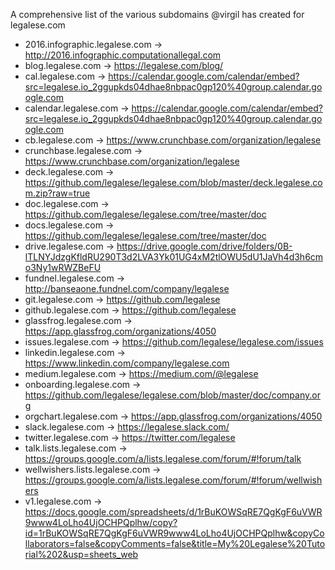 A comprehensive list of the various subdomains @virgil has created for legalese.com

* 2016.infographic.legalese.com -> http://2016.infographic.computationallegal.com
* blog.legalese.com	 -> https://legalese.com/blog/	
* cal.legalese.com	 -> https://calendar.google.com/calendar/embed?src=legalese.io_2ggupkds04dhae8nbpac0gp120%40group.calendar.google.com
* calendar.legalese.com	 -> https://calendar.google.com/calendar/embed?src=legalese.io_2ggupkds04dhae8nbpac0gp120%40group.calendar.google.com
* cb.legalese.com	-> https://www.crunchbase.com/organization/legalese	
* crunchbase.legalese.com	 -> https://www.crunchbase.com/organization/legalese	
* deck.legalese.com	 -> https://github.com/legalese/legalese.com/blob/master/deck.legalese.com.zip?raw=true	
* doc.legalese.com -> https://github.com/legalese/legalese.com/tree/master/doc
* docs.legalese.com -> https://github.com/legalese/legalese.com/tree/master/doc
* drive.legalese.com	 -> https://drive.google.com/drive/folders/0B-lTLNYJdzgKfldRU290T3d2LVA3Yk01UG4xM2tlOWU5dU1JaVh4d3h6cmo3Ny1wRWZBeFU	
* fundnel.legalese.com	 -> http://banseaone.fundnel.com/company/legalese
* git.legalese.com	 -> https://github.com/legalese	
* github.legalese.com	 -> https://github.com/legalese	
* glassfrog.legalese.com	 -> https://app.glassfrog.com/organizations/4050	
* issues.legalese.com	 -> https://github.com/legalese/legalese.com/issues	
* linkedin.legalese.com	 -> https://www.linkedin.com/company/legalese.com
* medium.legalese.com -> 	https://medium.com/@legalese
* onboarding.legalese.com -> https://github.com/legalese/legalese.com/blob/master/doc/company.org	
* orgchart.legalese.com -> https://app.glassfrog.com/organizations/4050
* slack.legalese.com	 -> https://legalese.slack.com/	
* twitter.legalese.com	 -> https://twitter.com/legalese
* talk.lists.legalese.com	 -> https://groups.google.com/a/lists.legalese.com/forum/#!forum/talk	
* wellwishers.lists.legalese.com	-> https://groups.google.com/a/lists.legalese.com/forum/#!forum/wellwishers	
* v1.legalese.com -> https://docs.google.com/spreadsheets/d/1rBuKOWSqRE7QgKgF6uVWR9www4LoLho4UjOCHPQplhw/copy?id=1rBuKOWSqRE7QgKgF6uVWR9www4LoLho4UjOCHPQplhw&copyCollaborators=false&copyComments=false&title=My%20Legalese%20Tutorial%202&usp=sheets_web
